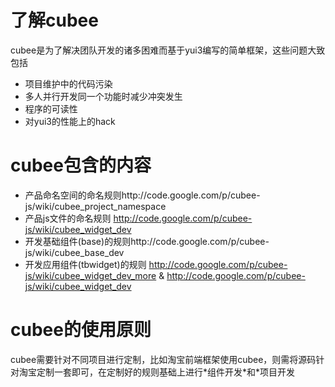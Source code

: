 # 了解cubee #
cubee是为了解决团队开发的诸多困难而基于yui3编写的简单框架，这些问题大致包括
  * 项目维护中的代码污染
  * 多人并行开发同一个功能时减少冲突发生
  * 程序的可读性
  * 对yui3的性能上的hack
# cubee包含的内容 #
  * 产品命名空间的命名规则http://code.google.com/p/cubee-js/wiki/cubee_project_namespace
  * 产品js文件的命名规则 http://code.google.com/p/cubee-js/wiki/cubee_widget_dev
  * 开发基础组件(base)的规则http://code.google.com/p/cubee-js/wiki/cubee_base_dev
  * 开发应用组件(tbwidget)的规则 http://code.google.com/p/cubee-js/wiki/cubee_widget_dev_more & http://code.google.com/p/cubee-js/wiki/cubee_widget_dev
# cubee的使用原则 #
cubee需要针对不同项目进行定制，比如淘宝前端框架使用cubee，则需将源码针对淘宝定制一套即可，在定制好的规则基础上进行\*组件开发\*和\*项目开发